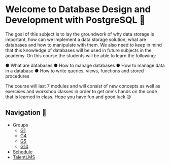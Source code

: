 # Welcome to Database Design and Development with PostgreSQL 🚀

The goal of this subject is to lay the groundwork of why data storage is important, how can we implement a data storage solution, what are databases and how to manipulate with them. We also need to keep in mind that this knowledge of databases will be used in future subjects in the academy. On this course the students will be able to learn the following:

● What are databases
● How to manage databases
● How to manage data in a database
● How to write queries, views, functions and stored procedures

The course will last 7 modules and will consist of new concepts as well as exercises and workshop classes in order to get one's hands on the code that is learned in class. Hope you have fun and good luck 😉

## Navigation 🧭

- Groups
  - [G1](/G1/)
  - [G4](/G4/)
  - [G5](/G5/)
  - [G10](/G10/)
- [Schedule](https://docs.google.com/spreadsheets/d/1izXD_QdgjDYl9EkOlRN-BT5iEr7G3e8F/)
- [TalentLMS](https://seavusedu.talentlms.com/)
